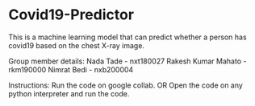 # Covid19-Predictor
This is a machine learning model that can predict whether a person has covid19 based on the chest X-ray image.


Group member details:
                    Nada Tade - nxt180027
                    Rakesh Kumar Mahato - rkm190000
                    Nimrat Bedi - nxb200004


Instructions:
              Run the code on google collab.
              OR
              Open the code on any python interpreter and run the code.
  
